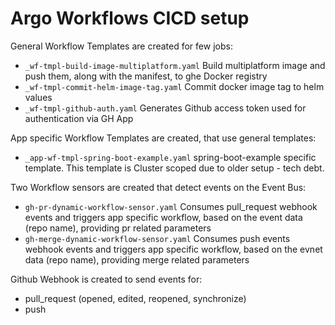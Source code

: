 # Argo Workflows CICD setup

General Workflow Templates are created for few jobs:
- `_wf-tmpl-build-image-multiplatform.yaml` Build multiplatform image and push them, along with the manifest, to ghe Docker registry
- `_wf-tmpl-commit-helm-image-tag.yaml` Commit docker image tag to helm values
- `_wf-tmpl-github-auth.yaml` Generates Github access token used for authentication via GH App

App specific Workflow Templates are created, that use general templates:
- `_app-wf-tmpl-spring-boot-example.yaml` spring-boot-example specific template. This template is Cluster scoped due to older setup - tech debt.

Two Workflow sensors are created that detect events on the Event Bus:
- `gh-pr-dynamic-workflow-sensor.yaml` Consumes pull_request webhook events and triggers app specific workflow, based on the event data (repo name), providing pr related parameters
- `gh-merge-dynamic-workflow-sensor.yaml` Consumes push events webhook events and triggers app specific workflow, based on the evnet data (repo name), providing merge related parameters

Github Webhook is created to send events for:
- pull_request (opened, edited, reopened, synchronize)
- push
